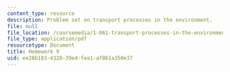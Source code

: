 ```yaml
---
content_type: resource
description: Problem set on transport processes in the environment.
file: null
file_location: /coursemedia/1-061-transport-processes-in-the-environment-fall-2008/ee28b183432839e4fea1af861a350e37_homework_9.pdf
file_type: application/pdf
resourcetype: Document
title: Homework 9
uid: ee28b183-4328-39e4-fea1-af861a350e37
---
```

